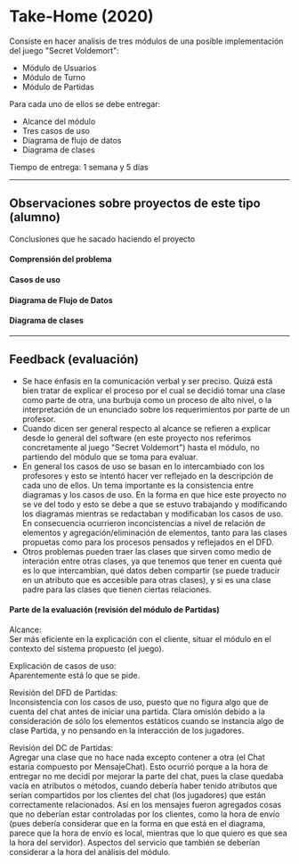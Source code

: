 # Take-Home (2020)

Consiste en hacer analisis de tres módulos de una posible implementación del juego "Secret Voldemort":

* Módulo de Usuarios
* Módulo de Turno
* Módulo de Partidas

Para cada uno de ellos se debe entregar:

- Alcance del módulo
- Tres casos de uso
- Diagrama de flujo de datos
- Diagrama de clases

Tiempo de entrega: 1 semana y 5 días

---

## Observaciones sobre proyectos de este tipo (alumno)

Conclusiones que he sacado haciendo el proyecto

#### Comprensión del problema  


#### Casos de uso  


#### Diagrama de Flujo de Datos  


#### Diagrama de clases  


---

## Feedback (evaluación)

* Se hace énfasis en la comunicación verbal y ser preciso. Quizá está bien tratar de explicar el proceso por el cual se decidió tomar una clase como parte de otra, una burbuja como un proceso de alto nivel, o la interpretación de un enunciado sobre los requerimientos por parte de un profesor.  
* Cuando dicen ser general respecto al alcance se refieren a explicar desde lo general del software (en este proyecto nos referimos concretamente al juego "Secret Voldemort") hasta el módulo, no partiendo del módulo que se toma para evaluar.  
* En general los casos de uso se basan en lo intercambiado con los profesores y esto se intentó hacer ver reflejado en la descripción de cada uno de ellos. Un tema importante es la consistencia entre diagramas y los casos de uso. En la forma en que hice este proyecto no se ve del todo y esto se debe a que se estuvo trabajando y modificando los diagramas mientras se redactaban y modificaban los casos de uso. En consecuencia ocurrieron inconcistencias a nivel de relación de elementos y agregación/eliminación de elementos, tanto para las clases propuetas como para los procesos pensados y reflejados en el DFD.  
* Otros problemas pueden traer las clases que sirven como medio de interación entre otras clases, ya que tenemos que tener en cuenta qué es lo que intercambian, qué datos deben compartir (se puede traducir en un atributo que es accesible para otras clases), y si es una clase padre para las clases que tienen ciertas relaciones.  

#### Parte de la evaluación (revisión del módulo de Partidas)

Alcance:  
Ser más eficiente en la explicación con el cliente, situar el módulo en el contexto del sistema propuesto (el juego).  

Explicación de casos de uso:  
Aparentemente está lo que se pide.  

Revisión del DFD de Partidas:  
Inconsistencia con los casos de uso, puesto que no figura algo que de cuenta del chat antes de iniciar una partida. Clara omisión debido a la consideración de sólo los elementos estáticos cuando se instancia algo de clase Partida, y no pensando en la interacción de los jugadores.  

Revisión del DC de Partidas:  
Agregar una clase que no hace nada excepto contener a otra (el Chat estaría compuesto por MensajeChat). Esto ocurrió porque a la hora de entregar no me decidí por mejorar la parte del chat, pues la clase quedaba vacía en atributos o métodos, cuando debería haber tenido atributos que serían compartidos por los clientes del chat (los jugadores) que están correctamente relacionados. Así en los mensajes fueron agregados cosas que no deberían estar controladas por los clientes, como la hora de envío (pues debería considerar que en la forma en que está en el diagrama, parece que la hora de envío es local, mientras que lo que quiero es que sea la hora del servidor). Aspectos del servicio que también se deberían considerar a la hora del análisis del módulo.  
